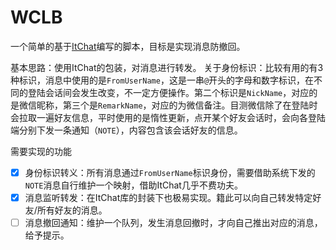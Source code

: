 # WCLB

一个简单的基于[ItChat](://github.com/littlecodersh/ItChat)编写的脚本，目标是实现消息防撤回。

基本思路：使用ItChat的包装，对消息进行转发。
关于身份标识：比较有用的有3种标识，消息中使用的是`FromUserName`，这是一串`@`开头的字母和数字标识，在不同的登陆会话间会发生改变，不一定方便操作。第二个标识是`NickName`，对应的是微信昵称，第三个是`RemarkName`，对应的为微信备注。目测微信除了在登陆时会拉取一遍好友信息，平时使用的是惰性更新，点开某个好友会话时，会向各登陆端分别下发一条通知（`NOTE`），内容包含该会话好友的信息。

需要实现的功能
- [x] 身份标识转义：所有消息通过`FromUserName`标识身份，需要借助系统下发的`NOTE`消息自行维护一个映射，借助ItChat几乎不费功夫。
- [x] 消息监听转发：在ItChat库的封装下也极易实现。籍此可以向自己转发特定好友/所有好友的消息。
- [ ] 消息撤回通知：维护一个队列，发生消息回撤时，才向自己推出对应的消息，给予提示。
